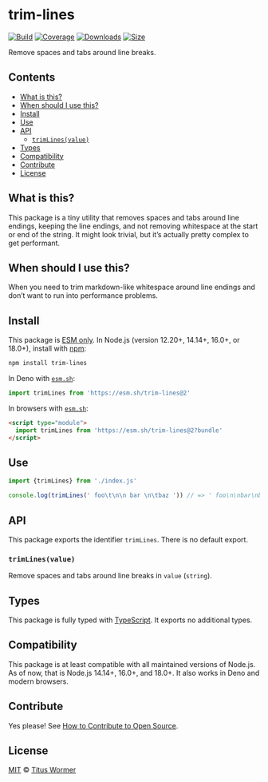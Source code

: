 # trim-lines

[![Build][build-badge]][build]
[![Coverage][coverage-badge]][coverage]
[![Downloads][downloads-badge]][downloads]
[![Size][size-badge]][size]

Remove spaces and tabs around line breaks.

## Contents

*   [What is this?](#what-is-this)
*   [When should I use this?](#when-should-i-use-this)
*   [Install](#install)
*   [Use](#use)
*   [API](#api)
    *   [`trimLines(value)`](#trimlinesvalue)
*   [Types](#types)
*   [Compatibility](#compatibility)
*   [Contribute](#contribute)
*   [License](#license)

## What is this?

This package is a tiny utility that removes spaces and tabs around line endings,
keeping the line endings, and not removing whitespace at the start or end of the
string.
It might look trivial, but it’s actually pretty complex to get performant.

## When should I use this?

When you need to trim markdown-like whitespace around line endings and don’t
want to run into performance problems.

## Install

This package is [ESM only][esm].
In Node.js (version 12.20+, 14.14+, 16.0+, or 18.0+), install with [npm][]:

```sh
npm install trim-lines
```

In Deno with [`esm.sh`][esmsh]:

```js
import trimLines from 'https://esm.sh/trim-lines@2'
```

In browsers with [`esm.sh`][esmsh]:

```html
<script type="module">
  import trimLines from 'https://esm.sh/trim-lines@2?bundle'
</script>
```

## Use

```js
import {trimLines} from './index.js'

console.log(trimLines(' foo\t\n\n bar \n\tbaz ')) // => ' foo\n\nbar\nbaz '
```

## API

This package exports the identifier `trimLines`.
There is no default export.

### `trimLines(value)`

Remove spaces and tabs around line breaks in `value` (`string`).

## Types

This package is fully typed with [TypeScript][].
It exports no additional types.

## Compatibility

This package is at least compatible with all maintained versions of Node.js.
As of now, that is Node.js 14.14+, 16.0+, and 18.0+.
It also works in Deno and modern browsers.

## Contribute

Yes please!
See [How to Contribute to Open Source][contribute].

## License

[MIT][license] © [Titus Wormer][author]

<!-- Definitions -->

[build-badge]: https://github.com/wooorm/trim-lines/workflows/main/badge.svg

[build]: https://github.com/wooorm/trim-lines/actions

[coverage-badge]: https://img.shields.io/codecov/c/github/wooorm/trim-lines.svg

[coverage]: https://codecov.io/github/wooorm/trim-lines

[downloads-badge]: https://img.shields.io/npm/dm/trim-lines.svg

[downloads]: https://www.npmjs.com/package/trim-lines

[size-badge]: https://img.shields.io/bundlephobia/minzip/trim-lines.svg

[size]: https://bundlephobia.com/result?p=trim-lines

[npm]: https://docs.npmjs.com/cli/install

[license]: license

[author]: https://wooorm.com

[esm]: https://gist.github.com/sindresorhus/a39789f98801d908bbc7ff3ecc99d99c

[esmsh]: https://esm.sh

[typescript]: https://www.typescriptlang.org

[contribute]: https://opensource.guide/how-to-contribute/
